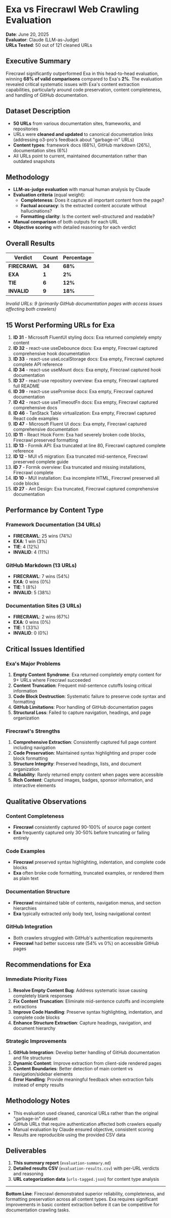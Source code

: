 # Exa vs Firecrawl Web Crawling Evaluation

**Date**: June 20, 2025  
**Evaluator**: Claude (LLM-as-Judge)  
**URLs Tested**: 50 out of 121 cleaned URLs

## Executive Summary

Firecrawl significantly outperformed Exa in this head-to-head evaluation, winning **68% of valid comparisons** compared to Exa's **2%**. The evaluation revealed critical systematic issues with Exa's content extraction capabilities, particularly around code preservation, content completeness, and handling of GitHub documentation.

## Dataset Description

- **50 URLs** from various documentation sites, frameworks, and repositories
- URLs were **cleaned and updated** to canonical documentation links (addressing o3-pro's feedback about "garbage-in" URLs)
- **Content types**: framework docs (68%), GitHub markdown (26%), documentation sites (6%)
- All URLs point to current, maintained documentation rather than outdated snapshots

## Methodology

- **LLM-as-judge evaluation** with manual human analysis by Claude
- **Evaluation criteria** (equal weight):
  - **Completeness**: Does it capture all important content from the page?
  - **Factual accuracy**: Is the extracted content accurate without hallucinations?
  - **Formatting clarity**: Is the content well-structured and readable?
- **Manual comparison** of both outputs for each URL
- **Objective scoring** with detailed reasoning for each verdict

## Overall Results

| Verdict | Count | Percentage |
|---------|-------|------------|
| **FIRECRAWL** | **34** | **68%** |
| **EXA** | **1** | **2%** |
| **TIE** | **6** | **12%** |
| **INVALID** | **9** | **18%** |

*Invalid URLs: 9 (primarily GitHub documentation pages with access issues affecting both crawlers)*

## 15 Worst Performing URLs for Exa

1. **ID 31** - Microsoft FluentUI styling docs: Exa returned completely empty content
2. **ID 32** - react-use useDebounce docs: Exa empty, Firecrawl captured comprehensive hook documentation  
3. **ID 33** - react-use useLocalStorage docs: Exa empty, Firecrawl captured complete API reference
4. **ID 34** - react-use useMount docs: Exa empty, Firecrawl captured hook documentation
5. **ID 37** - react-use repository overview: Exa empty, Firecrawl captured full README
6. **ID 39** - react-use usePromise docs: Exa empty, Firecrawl captured documentation
7. **ID 42** - react-use useTimeoutFn docs: Exa empty, Firecrawl captured comprehensive docs
8. **ID 46** - TanStack Table virtualization: Exa empty, Firecrawl captured React code examples
9. **ID 47** - Microsoft Fluent UI docs: Exa empty, Firecrawl captured comprehensive documentation
10. **ID 11** - React Hook Form: Exa had severely broken code blocks, Firecrawl preserved formatting
11. **ID 13** - Formik API: Exa truncated at line 80, Firecrawl captured complete reference
12. **ID 12** - MUI v5 migration: Exa truncated mid-sentence, Firecrawl preserved complete guide
13. **ID 7** - Formik overview: Exa truncated and missing installations, Firecrawl complete
14. **ID 10** - MUI installation: Exa incomplete HTML, Firecrawl preserved all code blocks
15. **ID 27** - Ant Design: Exa truncated, Firecrawl captured comprehensive documentation

## Performance by Content Type

### Framework Documentation (34 URLs)
- **FIRECRAWL**: 25 wins (74%)
- **EXA**: 1 win (3%)  
- **TIE**: 4 (12%)
- **INVALID**: 4 (11%)

### GitHub Markdown (13 URLs)  
- **FIRECRAWL**: 7 wins (54%)
- **EXA**: 0 wins (0%)
- **TIE**: 1 (8%)
- **INVALID**: 5 (38%)

### Documentation Sites (3 URLs)
- **FIRECRAWL**: 2 wins (67%)
- **EXA**: 0 wins (0%)
- **TIE**: 1 (33%)
- **INVALID**: 0 (0%)

## Critical Issues Identified

### Exa's Major Problems

1. **Empty Content Syndrome**: Exa returned completely empty content for 9+ URLs where Firecrawl succeeded
2. **Content Truncation**: Frequent mid-sentence cutoffs losing critical information
3. **Code Block Destruction**: Systematic failure to preserve code syntax and formatting
4. **GitHub Limitations**: Poor handling of GitHub documentation pages
5. **Structural Loss**: Failed to capture navigation, headings, and page organization

### Firecrawl's Strengths

1. **Comprehensive Extraction**: Consistently captured full page content including navigation
2. **Code Preservation**: Maintained syntax highlighting and proper code block formatting  
3. **Structure Integrity**: Preserved headings, lists, and document organization
4. **Reliability**: Rarely returned empty content when pages were accessible
5. **Rich Content**: Captured images, badges, sponsor information, and interactive elements

## Qualitative Observations

### Content Completeness
- **Firecrawl** consistently captured 90-100% of source page content
- **Exa** frequently captured only 30-50% before truncating or failing entirely

### Code Examples  
- **Firecrawl** preserved syntax highlighting, indentation, and complete code blocks
- **Exa** often broke code formatting, truncated examples, or rendered them as plain text

### Documentation Structure
- **Firecrawl** maintained table of contents, navigation menus, and section hierarchies
- **Exa** typically extracted only body text, losing navigational context

### GitHub Integration
- Both crawlers struggled with GitHub's authentication requirements
- **Firecrawl** had better success rate (54% vs 0%) on accessible GitHub pages

## Recommendations for Exa

### Immediate Priority Fixes

1. **Resolve Empty Content Bug**: Address systematic issue causing completely blank responses
2. **Fix Content Truncation**: Eliminate mid-sentence cutoffs and incomplete extractions  
3. **Improve Code Handling**: Preserve syntax highlighting, indentation, and complete code blocks
4. **Enhance Structure Extraction**: Capture headings, navigation, and document hierarchy

### Strategic Improvements

1. **GitHub Integration**: Develop better handling of GitHub documentation and file structures
2. **Dynamic Content**: Improve extraction from client-side rendered pages
3. **Content Boundaries**: Better detection of main content vs navigation/sidebar elements
4. **Error Handling**: Provide meaningful feedback when extraction fails instead of empty results

## Methodology Notes

- This evaluation used cleaned, canonical URLs rather than the original "garbage-in" dataset
- GitHub URLs that require authentication affected both crawlers equally
- Manual evaluation by Claude ensured objective, consistent scoring
- Results are reproducible using the provided CSV data

## Deliverables

1. **This summary report** (`evaluation-summary.md`)
2. **Detailed results CSV** (`evaluation-results.csv`) with per-URL verdicts and reasoning
3. **URL categorization data** (`urls-tagged.json`) for content type analysis

---

**Bottom Line**: Firecrawl demonstrated superior reliability, completeness, and formatting preservation across all content types. Exa requires significant improvements in basic content extraction before it can be competitive for documentation crawling tasks.